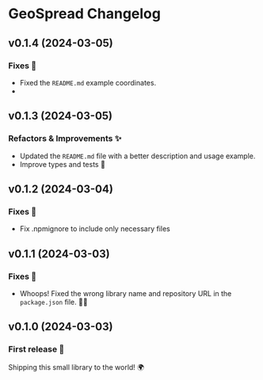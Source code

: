 <!-- markdownlint-disable MD024 -->

# GeoSpread Changelog

## v0.1.4 (2024-03-05)

### Fixes 🐞

- Fixed the `README.md` example coordinates.
- 
## v0.1.3 (2024-03-05)

### Refactors & Improvements ✨

- Updated the `README.md` file with a better description and usage example.
- Improve types and tests 📝

## v0.1.2 (2024-03-04)

### Fixes 🐞

- Fix .npmignore to include only necessary files

## v0.1.1 (2024-03-03)

### Fixes 🐞

- Whoops! Fixed the wrong library name and repository URL in the `package.json` file. 🤦‍♂️

## v0.1.0 (2024-03-03)

### First release 🚀

Shipping this small library to the world! 🌍
